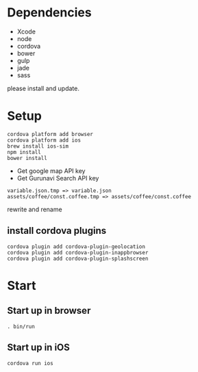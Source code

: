 # Dependencies

* Xcode
* node
* cordova
* bower
* gulp
* jade
* sass

please install and update.

# Setup

```
cordova platform add browser
cordova platform add ios
brew install ios-sim
npm install
bower install
```

* Get google map API key
* Get Gurunavi Search API key

```
variable.json.tmp => variable.json
assets/coffee/const.coffee.tmp => assets/coffee/const.coffee
```
rewrite and rename

## install cordova plugins

```
cordova plugin add cordova-plugin-geolocation
cordova plugin add cordova-plugin-inappbrowser
cordova plugin add cordova-plugin-splashscreen
```

# Start

## Start up in browser
```
. bin/run
```

## Start up in iOS
```
cordova run ios
```


